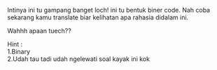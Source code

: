 Intinya ini tu gampang banget loch! ini tu bentuk biner code. Nah coba sekarang kamu translate biar kelihatan apa rahasia didalam ini.

Wahhh apaan tuech??

Hint : <br>1.Binary<br>
       2.Udah tau tadi udah ngelewati soal kayak ini kok 
